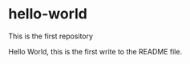 # hello-world
This is the first repository


Hello World, this is the first write to the README file.
